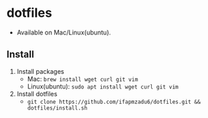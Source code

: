 # dotfiles
- Available on Mac/Linux(ubuntu).

## Install
1. Install packages
    -  Mac: `brew install wget curl git vim`
    -  Linux(ubuntu): `sudo apt install wget curl git vim`
2. Install dotfiles
    - `git clone https://github.com/ifapmzadu6/dotfiles.git && dotfiles/install.sh`

